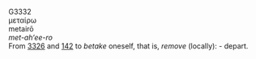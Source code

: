 <body>
  <p>G3332<br>  μεταίρω  <br> metairō  <br><i>met-ah‘ee-ro </i><br>From <a href="g3326.htm">3326</a> and <a href="g0142.htm">142</a>  to <i>betake</i> oneself, that is, <i>remove</i> (locally): - depart.<br></p>
 </body>